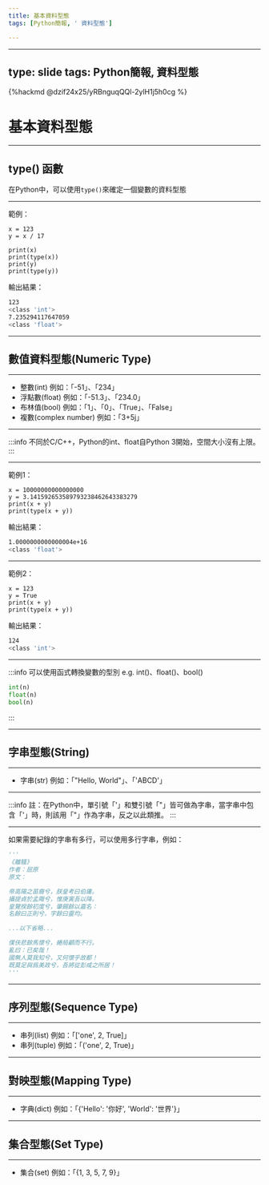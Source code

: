 ```yaml
---
title: 基本資料型態
tags: [Python簡報, ' 資料型態']

---
```


---
type: slide
tags: Python簡報, 資料型態
---

{%hackmd @dzif24x25/yRBnguqQQl-2ylH1j5h0cg %}

# 基本資料型態

---

## type() 函數
在Python中，可以使用`type()`來確定一個變數的資料型態

---

範例：
```python=
x = 123
y = x / 17

print(x)
print(type(x))
print(y)
print(type(y))
```
輸出結果：
```bash
123
<class 'int'>    
7.235294117647059
<class 'float'> 
```

---

## 數值資料型態(Numeric Type)

---

* 整數(int)
  例如：「-51」、「234」
* 浮點數(float)
  例如：「-51.3」、「234.0」
* 布林值(bool)
  例如：「1」、「0」、「True」、「False」
* 複數(complex number)
  例如：「3+5j」


---

:::info
不同於C/C++，Python的int、float自Python 3開始，空間大小沒有上限。
:::

---

範例1：
```python=
x = 10000000000000000
y = 3.141592653589793238462643383279
print(x + y)
print(type(x + y))
```
輸出結果：
```bash
1.0000000000000004e+16
<class 'float'>
```

---

範例2：
```python=
x = 123
y = True
print(x + y)
print(type(x + y))
```
輸出結果：
```bash
124
<class 'int'>
```

---

:::info
可以使用函式轉換變數的型別 e.g. int()、float()、bool()
```python
int(n)
float(n)
bool(n)
```
:::

---

## 字串型態(String)

---


* 字串(str)
  例如：「"Hello, World"」、「'ABCD'」
  

---

:::info
註：在Python中，單引號「'」和雙引號「"」皆可做為字串，當字串中包含「'」時，則該用「"」作為字串，反之以此類推。
:::

---

如果需要紀錄的字串有多行，可以使用多行字串，例如：
```python
'''
《離騷》
作者：屈原
原文：

帝高陽之苗裔兮，朕皇考曰伯庸。
攝提貞於孟陬兮，惟庚寅吾以降。
皇覽揆餘初度兮，肇錫餘以嘉名：
名餘曰正則兮，字餘曰靈均。

...以下省略...

僕伕悲餘馬懷兮，蜷局顧而不行。
亂曰：已矣哉！
國無人莫我知兮，又何懷乎故都！
既莫足與爲美政兮，吾將從彭咸之所居！
'''
```

---

## 序列型態(Sequence Type)

---

* 串列(list)
  例如：「['one', 2, True]」
* 串列(tuple)
  例如：「('one', 2, True)」

---

## 對映型態(Mapping Type)

---

* 字典(dict)
  例如：「{'Hello': '你好', 'World': '世界'}」

---

## 集合型態(Set Type)

---

* 集合(set)
  例如：「{1, 3, 5, 7, 9}」
